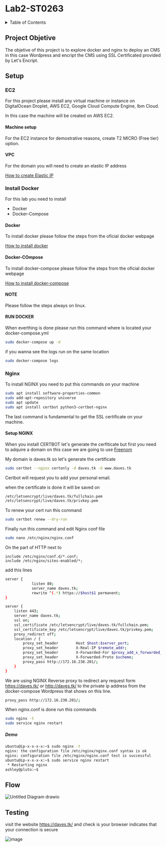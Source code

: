 # Lab2-ST0263

<details>
  <summary>Table of Contents</summary>
  <ol>
    <li><a href="#setup">Setup</a></li>
        <ol>
            <li><a href="#ec2">EC2</a></li>
            <li><a href="#install-docker">Install Docker</a></li>
            <li><a href="#nginx">Nginx</a></li>
        </ol>
    <li><a href="#flow">Flow</a></li>
    <li><a href="#testing">Testing</a></li>
  </ol>
</details>

## Project Objetive

The objetive of this project is to explore docker and nginx to deploy an CMS in this case Wordpress and encript the CMS using SSL Certificated provided by Let's Encript. 

## Setup

### EC2

For this project please install any virtual machine or instance on DigitalOcean Droplet, AWS EC2, Google Cloud Compute Engine, Ibm Cloud.

In this case the machine will be created on AWS EC2.

#### Machine setup

For the EC2 instance for demostrative reasons, create T2 MICRO (Free tier) option.

#### VPC

For the domain you will need to create an elastic IP address 

[How to create Elastic IP](https://docs.aws.amazon.com/AWSEC2/latest/UserGuide/elastic-ip-addresses-eip.html)

### Install Docker

For this lab you need to install 
* Docker 
* Docker-Compose

#### Docker

To install docker please follow the steps from the oficial docker webpage

[How to install docker](https://docs.docker.com/engine/install/ubuntu/)

#### Docker-COmpose

To install docker-compose please follow the steps from the oficial docker webpage

[How to install docker-compose](https://docs.docker.com/compose/install/)

#### NOTE

Please follow the steps always on linux.

#### RUN DOCKER

When everthing is done please run this command where is located your docker-compose.yml 

```bash
sudo docker-compose up -d
```
if you wanna see the logs run on the same location

```bash
sudo docker-compose logs
```

### Nginx

To install NGINX you need to put this commands on your machine

```bash
sudo apt install software-properties-common
sudo add-apt-repository universe
sudo apt update
sudo apt install certbot python3-certbot-nginx
```

The last command is fundamental to get the SSL certificate on your machine.

#### Setup NGINX

When you install CERTBOT let's generate the cerfiticate but first you need to adquire a domain on this case we are going to use [Freenom](https://www.freenom.com/) 

My domain is daves.tk so let's generate the certificate

```bash
sudo certbot --nginx certonly -d daves.tk -d www.daves.tk
```
Certbot will request you to add your personal email.

when the certificate is done it will be saved on 

```bash
/etc/letsencrypt/live/daves.tk/fullchain.pem
/etc/letsencrypt/live/daves.tk/privkey.pem
```

To renew your cert run this command

```bash
sudo certbot renew --dry-run
```

Finally run this command and edit Nginx conf file

```bash
sudo nano /etc/nginx/nginx.conf
```

On the part of HTTP next to 

```basb
include /etc/nginx/conf.d/*.conf;
include /etc/nginx/sites-enabled/*;
```
add this lines

```bash
server {
            listen 80;
            server_name daves.tk;
            rewrite ^(.*) https://$host$1 permanent;
}

server {
    listen 443;
    server_name daves.tk;
    ssl on;
    ssl_certificate /etc/letsencrypt/live/daves.tk/fullchain.pem;
    ssl_certificate_key /etc/letsencrypt/live/daves.tk/privkey.pem;
    proxy_redirect off;
    location / {
        proxy_set_header        Host $host:$server_port;
        proxy_set_header        X-Real-IP $remote_addr;
        proxy_set_header        X-Forwarded-For $proxy_add_x_forwarded_>
        proxy_set_header        X-Forwarded-Proto $scheme;
        proxy_pass http://172.16.238.201/;
    }
}
```

We are using NGINX Reverse proxy to redirect any request form https://daves.tk/ or http://daves.tk/ to the private ip address from the docker-compose Wordpress that shows on this line.
```bash
proxy_pass http://172.16.238.201/;
```

When nginx.conf is done run this commands

```bash
sudo nginx -t
sudo service nginx restart
```

##### Demo
```bash
ubuntu@ip-x-x-x-x:~$ sudo nginx -t
nginx: the configuration file /etc/nginx/nginx.conf syntax is ok
nginx: configuration file /etc/nginx/nginx.conf test is successful
ubuntu@ip-x-x-x-x:~$ sudo service nginx restart
 * Restarting nginx                                                           [ OK ]
ashley@pluto:~$
```

## Flow

![Untitled Diagram drawio](https://user-images.githubusercontent.com/53051438/163523068-5f1e418d-22fb-4065-9a99-81a5b1207e8c.png)

## Testing

visit the website https://daves.tk/ and check is your browser indicates that your connection is secure

![image](https://user-images.githubusercontent.com/53051438/163518590-0f270ac5-0998-4e0c-80af-6332b8fd5f90.png)
